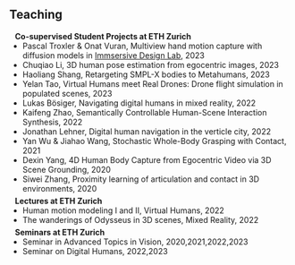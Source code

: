 ## Teaching

<h4 style="margin:0 10px 0;">Co-supervised Student Projects at ETH Zurich</h4>
<ul style="margin:0 0 5px;">
  <li>Pascal Troxler & Onat Vuran, Multiview hand motion capture with diffusion models in <a href="https://designplusplus.ethz.ch/infrastructure.html">Immsersive Design Lab</a>, 2023</li>
  <li>Chuqiao Li, 3D human pose estimation from egocentric images, 2023</li>
  <li>Haoliang Shang, Retargeting SMPL-X bodies to Metahumans, 2023</li>
  <li>Yelan Tao, Virtual Humans meet Real Drones: Drone flight simulation in populated scenes, 2023</li>
  <li>Lukas Bösiger, Navigating digital humans in mixed reality, 2022</li>
  <li>Kaifeng Zhao, Semantically Controllable Human-Scene Interaction Synthesis, 2022</li>
  <li>Jonathan Lehner, Digital human navigation in the verticle city, 2022</li>
  <li>Yan Wu & Jiahao Wang, Stochastic Whole-Body Grasping with Contact, 2021</li>
  <li>Dexin Yang, 4D Human Body Capture from Egocentric Video via 3D Scene Grounding, 2020</li>
  <li>Siwei Zhang, Proximity learning of articulation and contact in 3D environments, 2020</li>
</ul>


<h4 style="margin:0 10px 0;">Lectures at ETH Zurich</h4>
<ul style="margin:0 0 5px;">
  <li>Human motion modeling I and II, Virtual Humans, 2022</li>
  <li>The wanderings of Odysseus in 3D scenes, Mixed Reality, 2022</li>
</ul>

<h4 style="margin:0 10px 0;">Seminars at ETH Zurich</h4>
<ul style="margin:0 0 5px;">
  <li>Seminar in Advanced Topics in Vision, 2020,2021,2022,2023</li>
  <li>Seminar on Digital Humans, 2022,2023</li>
</ul>

